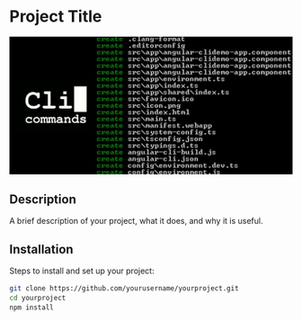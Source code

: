 # Project Title

![Main Image](CLI.jpg)

## Description
A brief description of your project, what it does, and why it is useful.

## Installation
Steps to install and set up your project:

```bash
git clone https://github.com/yourusername/yourproject.git
cd yourproject
npm install
